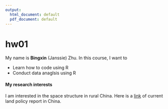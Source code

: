 ```yaml
---
output:
  html_document: default
  pdf_document: default
---
```

# hw01

My name is **Bingxin** (Janssie) Zhu. In this course, I  want to 

* Learn how to code using R
* Conduct data anaglsis using R 

#### My research interests 

I am  interested in the space structure in rural China. Here is a [link](https://www.landesa.org) of current land policy report in China. 







